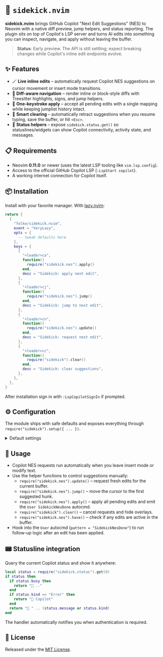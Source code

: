 # 🤖 `sidekick.nvim`

**sidekick.nvim** brings GitHub Copilot "Next Edit Suggestions" (NES) to Neovim with a
native diff preview, jump helpers, and status reporting. The plugin sits on top of
Copilot's LSP server and turns AI edits into something you can inspect, navigate, and
apply without leaving the buffer.

> **Status**: Early preview. The API is still settling; expect breaking changes while
> Copilot's inline edit endpoints evolve.

## ✨ Features

- 🪄 **Live inline edits** – automatically request Copilot NES suggestions on cursor
  movement or insert mode transitions.
- 🧭 **Diff-aware navigation** – render inline or block-style diffs with Treesitter
  highlights, signs, and jump helpers.
- 🎯 **One-keystroke apply** – accept all pending edits with a single mapping while
  keeping jumplist history intact.
- 🧹 **Smart clearing** – automatically retract suggestions when you resume typing,
  save the buffer, or hit `<Esc>`.
- 📡 **Status helpers** – expose `sidekick.status.get()` so statuslines/widgets can show
  Copilot connectivity, activity state, and messages.

## 📋 Requirements

- Neovim **0.11.0** or newer (uses the latest LSP tooling like `vim.lsp.config`).
- Access to the official GitHub Copilot LSP (`:LspStart copilot`).
- A working internet connection for Copilot itself.

## 📦 Installation

Install with your favorite manager. With [lazy.nvim](https://github.com/folke/lazy.nvim):

```lua
return {
  {
    "folke/sidekick.nvim",
    event = "VeryLazy",
    opts = {
      -- tweak defaults here
    },
    keys = {
      {
        "<leader>ca",
        function()
          require("sidekick.nes").apply()
        end,
        desc = "Sidekick: apply next edit",
      },
      {
        "<leader>cj",
        function()
          require("sidekick.nes").jump()
        end,
        desc = "Sidekick: jump to next edit",
      },
      {
        "<leader>cn",
        function()
          require("sidekick.nes").update()
        end,
        desc = "Sidekick: request next edit",
      },
      {
        "<leader>cc",
        function()
          require("sidekick").clear()
        end,
        desc = "Sidekick: clear suggestions",
      },
    },
  },
}
```

After installation sign in with `:LspCopilotSignIn` if prompted.

## ⚙️ Configuration

The module ships with safe defaults and exposes everything through
`require("sidekick").setup({ ... })`.

<details>
<summary>Default settings</summary>

<!-- config:start -->

```lua
---@class sidekick.Config
local defaults = {
  jump = {
    jumplist = true, -- add an entry to the jumplist
  },
  signs = {
    enabled = true, -- enable signs by default
    add = " ",
    change = " ",
    delete = " ",
  },
  nes = {
    debounce = 100,
    trigger = {
      -- events that trigger sidekick next edit suggestions
      events = { "InsertLeave", "TextChanged", "User SidekickNesDone" },
    },
    clear = {
      -- events that clear the current next edit suggestion
      events = { "TextChangedI", "BufWritePre", "InsertEnter" },
      esc = true, -- clear next edit suggestions when pressing <Esc>
    },
    ---@class sidekick.diff.Opts: vim.text.diff.Opts
    ---@field inline? boolean Enable inline diffs
    diff = {
      inline = true,
      algorithm = "patience",
      linematch = true,
    },
  },
}
```

<!-- config:end -->

</details>

## 🚀 Usage

- Copilot NES requests run automatically when you leave insert mode or modify text.
- Use the helper functions to control suggestions manually:
  - `require("sidekick.nes").update()` – request fresh edits for the current buffer.
  - `require("sidekick.nes").jump()` – move the cursor to the first suggested hunk.
  - `require("sidekick.nes").apply()` – apply all pending edits and emit the
    `User SidekickNesDone` autocmd.
  - `require("sidekick").clear()` – cancel requests and hide overlays.
  - `require("sidekick.nes").have()` – check if any edits are active in the buffer.
- Hook into the `User` autocmd (`pattern = "SidekickNesDone"`) to run follow-up logic
  after an edit has been applied.

## 📟 Statusline integration

Query the current Copilot status and show it anywhere:

```lua
local status = require("sidekick.status").get(0)
if status then
  if status.busy then
    return " .."
  end
  if status.kind == "Error" then
    return " Copilot"
  end
  return " " .. (status.message or status.kind)
end
```

The handler automatically notifies you when authentication is required.

## 📄 License

Released under the [MIT License](LICENSE).
